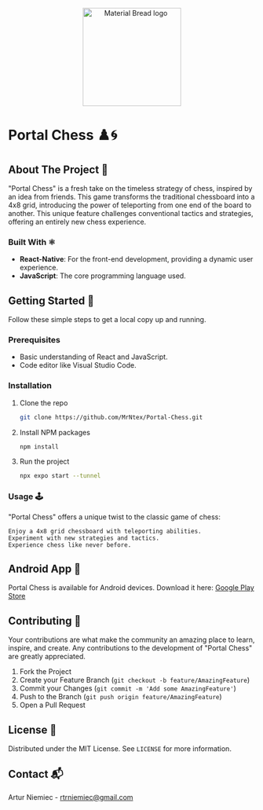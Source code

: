 <p align="center">
  <img width="200" src="https://github.com/MrNtex/PortalChess/assets/56607215/ae0d76fb-dc0a-4cbe-be3a-37dac3b83818" alt="Material Bread logo">
</p>

# Portal Chess ♟️🌀

## About The Project 🌌
"Portal Chess" is a fresh take on the timeless strategy of chess, inspired by an idea from friends. This game transforms the traditional chessboard into a 4x8 grid, introducing the power of teleporting from one end of the board to another. This unique feature challenges conventional tactics and strategies, offering an entirely new chess experience.

### Built With ⚛️
- **React-Native**: For the front-end development, providing a dynamic user experience.
- **JavaScript**: The core programming language used.

## Getting Started 🚀

Follow these simple steps to get a local copy up and running.

### Prerequisites

- Basic understanding of React and JavaScript.
- Code editor like Visual Studio Code.

### Installation

1. Clone the repo
   ```sh
   git clone https://github.com/MrNtex/Portal-Chess.git
2. Install NPM packages
   ```sh
   npm install
3. Run the project
   ```sh
   npx expo start --tunnel
### Usage 🕹️
"Portal Chess" offers a unique twist to the classic game of chess:

    Enjoy a 4x8 grid chessboard with teleporting abilities.
    Experiment with new strategies and tactics.
    Experience chess like never before.
## Android App 📱

Portal Chess is available for Android devices. Download it here: [Google Play Store](https://play.google.com/store/apps/details?id=com.anindustries.PortalChess)

## Contributing 🤝

Your contributions are what make the community an amazing place to learn, inspire, and create. Any contributions to the development of "Portal Chess" are greatly appreciated.

1. Fork the Project
2. Create your Feature Branch (`git checkout -b feature/AmazingFeature`)
3. Commit your Changes (`git commit -m 'Add some AmazingFeature'`)
4. Push to the Branch (`git push origin feature/AmazingFeature`)
5. Open a Pull Request

## License 📜

Distributed under the MIT License. See `LICENSE` for more information.

## Contact 📬

Artur Niemiec - [rtrniemiec@gmail.com](mailto:rtrniemiec@gmail.com)


